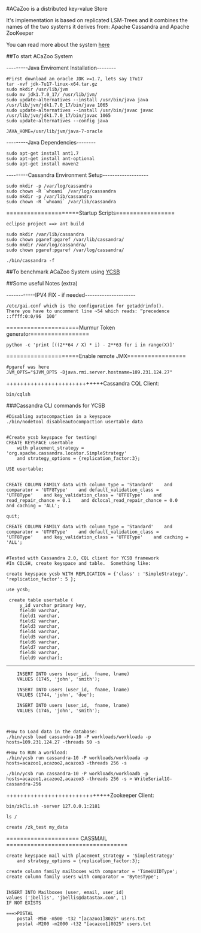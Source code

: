 #ACaZoo is a distributed key-value Store

It's implementation is based on replicated LSM-Trees and it combines the names of the two systems it derives from: Apache
Cassandra and Apache ZooKeeper

You can read more about the system [here](http://www.doc.ic.ac.uk/~pg1712/papers/srds14.pdf)

##To start ACaZoo System

---------Java Enviroment Installation--------

    #First download an oracle JDK >=1.7, lets say 17u17
    tar -xvf jdk-7u17-linux-x64.tar.gz
    sudo mkdir /usr/lib/jvm 
    sudo mv jdk1.7.0_17/ /usr/lib/jvm/
    sudo update-alternatives --install /usr/bin/java java /usr/lib/jvm/jdk1.7.0_17/bin/java 1065 
    sudo update-alternatives --install /usr/bin/javac javac /usr/lib/jvm/jdk1.7.0_17/bin/javac 1065 
    sudo update-alternatives --config java

    JAVA_HOME=/usr/lib/jvm/java-7-oracle

---------Java Dependencies--------

    sudo apt-get install ant1.7
    sudo apt-get install ant-optional
    sudo apt-get install maven2

---------Cassandra Environment Setup-------------------

    sudo mkdir -p /var/log/cassandra 
    sudo chown -R `whoami` /var/log/cassandra 
    sudo mkdir -p /var/lib/cassandra 
    sudo chown -R `whoami` /var/lib/cassandra 

=====================Startup Scripts=================
    
    eclipse project ==> ant build 

    sudo mkdir /var/lib/cassandra
    sudo chown pgaref:pgaref /var/lib/cassandra/
    sudo mkdir /var/log/cassandra/
    sudo chown pgaref:pgaref /var/log/cassandra/

    ./bin/cassandra -f


##To benchmark ACaZoo System using [YCSB](https://github.com/brianfrankcooper/YCSB/)


##Some useful Notes (extra)


------------IPV4 FIX - if needed---------------------

    /etc/gai.conf which is the configuration for getaddrinfo(). 
    There you have to uncomment line ~54 which reads: “precedence ::ffff:0:0/96  100″


=====================Murmur Token generator=================

    python -c 'print [((2**64 / X) * i) - 2**63 for i in range(X)]' 

=====================Enable remote JMX=================
    
    #pgaref was here
    JVM_OPTS="$JVM_OPTS -Djava.rmi.server.hostname=109.231.124.27"

++++++++++++++++++++++++++++Cassandra CQL Client: 

    bin/cqlsh

###Cassandra CLI commands for YCSB

    #Disabling autocompaction in a keyspace
    ./bin/nodetool disableautocompaction usertable data


    #Create ycsb keyspace for testing!
    CREATE KEYSPACE usertable
        with placement_strategy = 'org.apache.cassandra.locator.SimpleStrategy'
        and strategy_options = {replication_factor:3};

    USE usertable;


    CREATE COLUMN FAMILY data with column_type = 'Standard'    and comparator = 'UTF8Type'    and default_validation_class =
    'UTF8Type'    and key_validation_class = 'UTF8Type'    and read_repair_chance = 0.1    and dclocal_read_repair_chance = 0.0
    and caching = 'ALL';
    
    quit;
    
    CREATE COLUMN FAMILY data with column_type = 'Standard'    and comparator = 'UTF8Type'    and default_validation_class =
    'UTF8Type'    and key_validation_class = 'UTF8Type'    and caching = 'ALL';


    #Tested with Cassandra 2.0, CQL client for YCSB framework
    #In CQLSH, create keyspace and table.  Something like:

    create keyspace ycsb WITH REPLICATION = {'class' : 'SimpleStrategy', 'replication_factor': 5 };
 
    use ycsb;

     create table usertable (
         y_id varchar primary key,
         field0 varchar,
         field1 varchar,
         field2 varchar,
         field3 varchar,
         field4 varchar,
         field5 varchar,
         field6 varchar,
         field7 varchar,
         field8 varchar,
         field9 varchar);
    
 ----------------------------------   
        INSERT INTO users (user_id,  fname, lname)
        VALUES (1745, 'john', 'smith');

        INSERT INTO users (user_id,  fname, lname)
        VALUES (1744, 'john', 'doe');

        INSERT INTO users (user_id,  fname, lname)
        VALUES (1746, 'john', 'smith');
  
  
  
    #How to Load data in the database:
    ./bin/ycsb load cassandra-10 -P workloads/workloada -p hosts=109.231.124.27 -threads 50 -s
    
    #How to RUN a workload:
    ./bin/ycsb run cassandra-10 -P workloads/workloada -p hosts=acazoo1,acazoo2,acazoo3 -threads 256 -s

    ./bin/ycsb run cassandra-10 -P workloads/workloadb -p hosts=acazoo1,acazoo2,acazoo3 -threads 256 -s > WriteSerial1G-cassandra-256
  
++++++++++++++++++++++++++++++Zookeeper Client: 

    bin/zkCli.sh -server 127.0.0.1:2181		      

    ls /

    create /zk_test my_data


===================== CASSMAIL ===================================

    create keyspace mail with placement_strategy = 'SimpleStrategy'
        and strategy_options = {replication_factor:3};
    
    create column family mailboxes with comparator = 'TimeUUIDType';
    create column family users with comparator = 'BytesType';

    
    INSERT INTO Mailboxes (user, email, user_id)
	values ('jbellis', 'jbellis@datastax.com', 1)
	IF NOT EXISTS
	
	===>POSTAL
		postal -M50 -m500 -t32 "[acazoo1]8025" users.txt
		postal -M200 -m2000 -t32 "[acazoo1]8025" users.txt
